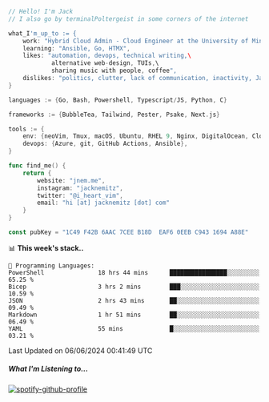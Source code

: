 ```go
// Hello! I'm Jack
// I also go by terminalPoltergeist in some corners of the internet

what_I'm_up_to := {
    work: "Hybrid Cloud Admin - Cloud Engineer at the University of Minnesota",
    learning: "Ansible, Go, HTMX",
    likes: "automation, devops, technical writing,\
            alternative web-design, TUIs,\
            sharing music with people, coffee",
    dislikes: "politics, clutter, lack of communication, inactivity, Java",
}

languages := {Go, Bash, Powershell, Typescript/JS, Python, C}

frameworks := {BubbleTea, Tailwind, Pester, Psake, Next.js}

tools := {
    env: {neoVim, Tmux, macOS, Ubuntu, RHEL 9, Nginx, DigitalOcean, Cloudflare},
    devops: {Azure, git, GitHub Actions, Ansible},
}

func find_me() {
    return {
        website: "jnem.me",
        instagram: "jacknemitz",
        twitter: "@i_heart_vim",
        email: "hi [at] jacknemitz [dot] com"
    }
}

const pubKey = "1C49 F42B 6AAC 7CEE B18D  EAF6 0EEB C943 1694 A88E"
```

<!--START_SECTION:waka-->
📊 **This week's stack..** 

```text
💬 Programming Languages: 
PowerShell               18 hrs 44 mins      ████████████████░░░░░░░░░   65.25 % 
Bicep                    3 hrs 2 mins        ███░░░░░░░░░░░░░░░░░░░░░░   10.59 % 
JSON                     2 hrs 43 mins       ██░░░░░░░░░░░░░░░░░░░░░░░   09.49 % 
Markdown                 1 hr 51 mins        ██░░░░░░░░░░░░░░░░░░░░░░░   06.49 % 
YAML                     55 mins             █░░░░░░░░░░░░░░░░░░░░░░░░   03.21 % 
```


 Last Updated on 06/06/2024 00:41:49 UTC
<!--END_SECTION:waka-->

##### What I'm Listening to...

[![spotify-github-profile](https://spotify-github-profile.vercel.app/api/view?uid=jack.nemitz&cover_image=true&show_offline=true&bar_color=53b14f&bar_color_cover=false&background_color=121212FF)](https://spotify-github-profile.vercel.app/api/view?uid=jack.nemitz&redirect=true)
